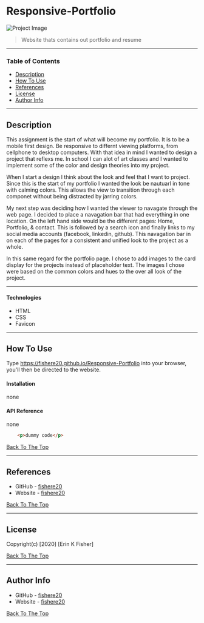# Responsive-Portfolio


![Project Image](C:\Users\bird_\Class\weather-dashboard\Assets\Images\weather)

>Website thats contains out portfolio and resume

---

### Table of Contents

* [Description](#description)
* [How To Use](#how-to-use)
* [References](#references)
* [License](#license)
* [Author Info](#author-info)

---

## Description
This assignment is the start of what will become my portfolio. It is to be a mobile first design. Be responsive to differnt viewing platforms, from cellphone to desktop computers. With that idea in mind I wanted to design a project that reflexs me. In school I can alot of art classes and I wanted to implement some of the color and design theories into my project.

When I start a design I think about the look and feel that I want to project. Since this is the start of my portfolio I wanted the look be nautuarl in tone with calming colors. This allows the view to transition through each componet without being distracted by jarring colors.

My next step was deciding how I wanted the viewer to navagate through the web page. I decided to place a navagation bar that had everything in one location. On the left hand side would be the different pages: Home, Portfolio, & contact. This is followed by a search icon and finally links to my social media accounts (facebook, linkedin, github). This navagation bar in on each of the pages for a consistent and unified look to the project as a whole. 

In this same regard for the portfolio page. I chose to add images to the card display for the projects instead of placeholder text. The images I chose were based on the common colors and hues to the over all look of the project.


---


#### Technologies

- HTML
- CSS
- Favicon


---

## How To Use
Type https://fishere20.github.io/Responsive-Portfolio into your browser, you'll then be directed to the website.


#### Installation
none


#### API Reference
none

```html
    <p>dummy code</p>
```
[Back To The Top](#Responsive-Portfolio)

---

## References
- GitHub - [fishere20](https://fishere20.github.io/Responsive-Portfolio)
- Website - [fishere20](https://fishere20.github.io/Responsive-Portfolio) 

[Back To The Top](#Responsive-Portfolio)

---

## License


Copyright(c) [2020] [Erin K Fisher]

[Back To The Top](#Responsive-Portfolio)

---

## Author Info

- GitHub - [fishere20](https://fishere20.github.io/Responsive-Portfolio)
- Website - [fishere20](https://fishere20.github.io/Responsive-Portfolio) 

[Back To The Top](#Responsive-Portfolio)

